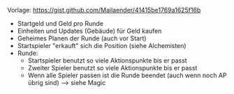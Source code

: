 
Vorlage: https://gist.github.com/Mailaender/41415be1769a1625f16b

- Startgeld und Geld pro Runde
- Einheiten und Updates (Gebäude) für Geld kaufen
- Geheimes Planen der Runde (auch vor Start)
- Startspieler "erkauft" sich die Position (siehe Alchemisten)
- Runde: 
  - Startspieler benutzt so viele Aktionspunkte bis er passt
  - Zweiter Spieler benutzt so viele Aktionspunkte bis er passt
  - Wenn alle Spieler passen ist die Runde beendet (auch wenn noch AP übrig sind)
    --> siehe Magic
